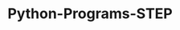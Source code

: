 # Python-Programs-STEP
       
  
              
                
               
                            
   
